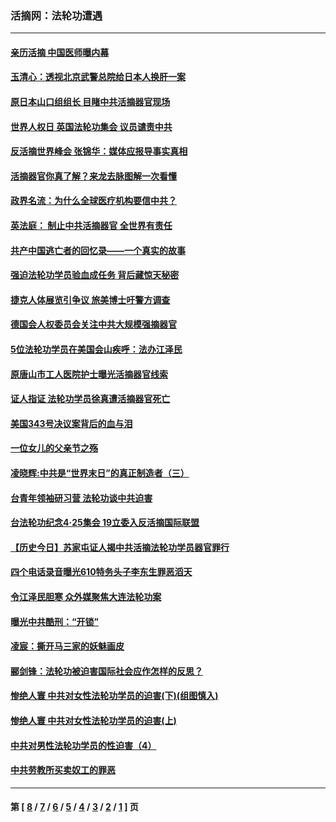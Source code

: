 ### 活摘网：法轮功遭遇
---
#### [亲历活摘 中国医师曝内幕](../../pages/nf5881/n14040389.md?08010430) 
#### [玉清心：透视北京武警总院给日本人换肝一案](../../pages/nf5881/n13771978.md?08010430) 
#### [原日本山口组组长 目睹中共活摘器官现场](../../pages/nf5881/n13767360.md?08010430) 
#### [世界人权日 英国法轮功集会 议员谴责中共](../../pages/nf5881/n13431763.md?08010430) 
#### [反活摘世界峰会 张锦华：媒体应报导事实真相](../../pages/nf5881/n13278502.md?08010430) 
#### [活摘器官你真了解？来龙去脉图解一次看懂](../../pages/nf5881/n13013820.md?08010430) 
#### [政界名流：为什么全球医疗机构要信中共？](../../pages/nf5881/n11945479.md?08010430) 
#### [英法庭： 制止中共活摘器官 全世界有责任](../../pages/nf5881/n11330691.md?08010430) 
#### [共产中国逃亡者的回忆录——一个真实的故事](../../pages/nf5881/n10918649.md?08010430) 
#### [强迫法轮功学员验血成任务 背后藏惊天秘密](../../pages/nf5881/n4252384.md?08010430) 
#### [捷克人体展览引争议 旅美博士吁警方调查](../../pages/nf5881/n9429187.md?08010430) 
#### [德国会人权委员会关注中共大规模强摘器官](../../pages/nf5881/n8418950.md?08010430) 
#### [5位法轮功学员在美国会山疾呼：法办江泽民](../../pages/nf5881/n8101519.md?08010430) 
#### [原唐山市工人医院护士曝光活摘器官线索](../../pages/nf5881/n8076384.md?08010430) 
#### [证人指证 法轮功学员徐真遭活摘器官死亡](../../pages/nf5881/n8042467.md?08010430) 
#### [美国343号决议案背后的血与泪](../../pages/nf5881/n8020684.md?08010430) 
#### [一位女儿的父亲节之殇](../../pages/nf5881/n8014122.md?08010430) 
#### [凌晓辉:中共是“世界末日”的真正制造者（三）](../../pages/nf5881/n4210333.md?08010430) 
#### [台青年领袖研习营 法轮功谈中共迫害](../../pages/nf5881/n4141857.md?08010430) 
#### [台法轮功纪念4‧25集会 19立委入反活摘国际联盟](../../pages/nf5881/n4141821.md?08010430) 
#### [【历史今日】苏家屯证人揭中共活摘法轮功学员器官罪行](../../pages/nf5881/n4135912.md?08010430) 
#### [四个电话录音曝光610特务头子李东生罪恶滔天](../../pages/nf5881/n4040060.md?08010430) 
#### [令江泽民胆寒 众外媒聚焦大连法轮功案](../../pages/nf5881/n3932671.md?08010430) 
#### [曝光中共酷刑：“开锁”](../../pages/nf5881/n3889373.md?08010430) 
#### [凌宸：撕开马三家的妖魅画皮](../../pages/nf5881/n3849369.md?08010430) 
#### [郦剑锋：法轮功被迫害国际社会应作怎样的反思？](../../pages/nf5881/n3824560.md?08010430) 
#### [惨绝人寰 中共对女性法轮功学员的迫害(下)(组图慎入)](../../pages/nf5881/n3816285.md?08010430) 
#### [惨绝人寰 中共对女性法轮功学员的迫害(上)](../../pages/nf5881/n3815374.md?08010430) 
#### [中共对男性法轮功学员的性迫害（4）](../../pages/nf5881/n3769144.md?08010430) 
#### [中共劳教所买卖奴工的罪恶](../../pages/nf5881/n3769378.md?08010430) 

---
#### 第 [ [8](./8.md?08010430) / [7](./7.md?08010430) / [6](./6.md?08010430) / [5](./5.md?08010430) / [4](./4.md?08010430) / [3](./3.md?08010430) / [2](./2.md?08010430) / [1](./1.md?08010430) ] 页

